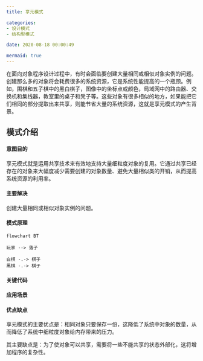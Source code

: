 ```yaml
---
title: 享元模式

categories:
- 设计模式
- 结构型模式

date: 2020-08-18 00:00:49

mermaid: true
---
```

在面向对象程序设计过程中，有时会面临要创建大量相同或相似对象实例的问题。创建那么多的对象将会耗费很多的系统资源，它是系统性能提高的一个瓶颈。例如，围棋和五子棋中的黑白棋子，图像中的坐标点或颜色，局域网中的路由器、交换机和集线器，教室里的桌子和凳子等。这些对象有很多相似的地方，如果能把它们相同的部分提取出来共享，则能节省大量的系统资源，这就是享元模式的产生背景。

## 模式介绍
#### 意图目的
享元模式就是运用共享技术来有效地支持大量细粒度对象的复用。它通过共享已经存在的对象来大幅度减少需要创建的对象数量、避免大量相似类的开销，从而提高系统资源的利用率。

#### 主要解决
创建大量相同或相似对象实例的问题。

#### 模式原理

```mermaid
flowchart BT

玩家 --> 落子

白棋 -.-> 棋子
黑棋 -.-> 棋子
```

#### 关键代码

#### 应用场景

#### 优点缺点
享元模式的主要优点是：相同对象只要保存一份，这降低了系统中对象的数量，从而降低了系统中细粒度对象给内存带来的压力。

其主要缺点是：为了使对象可以共享，需要将一些不能共享的状态外部化，这将增加程序的复杂性。
